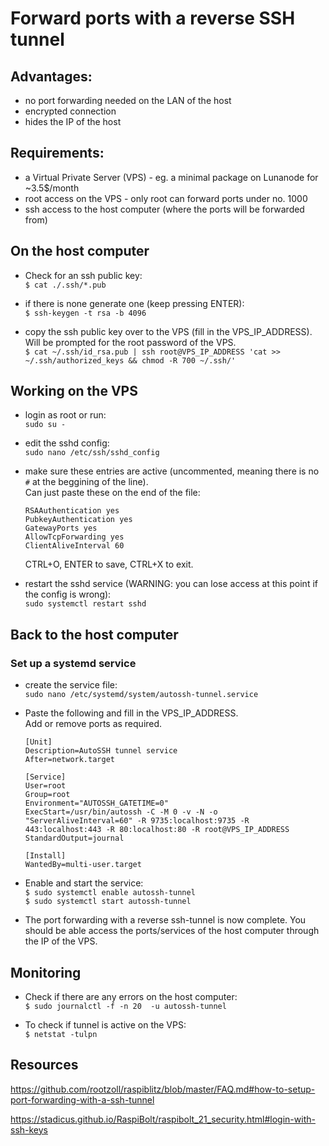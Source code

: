 # Forward ports with a reverse SSH tunnel

## Advantages: 
* no port forwarding needed on the LAN of the host
* encrypted connection
* hides the IP of the host

## Requirements:
* a Virtual Private Server (VPS) - eg. a minimal package on Lunanode for ~3.5$/month
* root access on the VPS - only root can forward ports under no. 1000
* ssh access to the host computer (where the ports will be forwarded from)

## On the host computer 

* Check for an ssh public key:  
`$ cat ./.ssh/*.pub`

* if there is none generate one (keep pressing ENTER):  
`$ ssh-keygen -t rsa -b 4096`

* copy the ssh public key over to the VPS (fill in the VPS_IP_ADDRESS).  
Will be prompted for the root password of the VPS.  
`$ cat ~/.ssh/id_rsa.pub | ssh root@VPS_IP_ADDRESS 'cat >> ~/.ssh/authorized_keys && chmod -R 700 ~/.ssh/'`

## Working on the VPS

* login as root or run:  
`sudo su -`

* edit the sshd config:  
`sudo nano /etc/ssh/sshd_config`

* make sure these entries are active (uncommented, meaning there is no `#` at the beggining of the line).  
Can just paste these on the end of the file:
    ```
    RSAAuthentication yes
    PubkeyAuthentication yes
    GatewayPorts yes
    AllowTcpForwarding yes
    ClientAliveInterval 60
    ```
    CTRL+O, ENTER to save, CTRL+X to exit.
 
* restart the sshd service (WARNING: you can lose access at this point if the config is wrong):  
`sudo systemctl restart sshd`

## Back to the host computer

### Set up a systemd service

* create the service file:   
`sudo nano /etc/systemd/system/autossh-tunnel.service`

* Paste the following and fill in the VPS_IP_ADDRESS.  
Add or remove ports as required.

    ```
    [Unit]
    Description=AutoSSH tunnel service
    After=network.target

    [Service]
    User=root
    Group=root
    Environment="AUTOSSH_GATETIME=0"
    ExecStart=/usr/bin/autossh -C -M 0 -v -N -o "ServerAliveInterval=60" -R 9735:localhost:9735 -R 443:localhost:443 -R 80:localhost:80 -R root@VPS_IP_ADDRESS
    StandardOutput=journal

    [Install]
    WantedBy=multi-user.target
    ```
* Enable and start the service:  
`$ sudo systemctl enable autossh-tunnel`  
`$ sudo systemctl start autossh-tunnel`

* The port forwarding with a reverse ssh-tunnel is now complete. 
You should be able access the ports/services of the host computer through the IP of the VPS.

## Monitoring

* Check if there are any errors on the host computer:  
`$ sudo journalctl -f -n 20  -u autossh-tunnel`

* To check if tunnel is active on the VPS:  
`$ netstat -tulpn`

## Resources

https://github.com/rootzoll/raspiblitz/blob/master/FAQ.md#how-to-setup-port-forwarding-with-a-ssh-tunnel

https://stadicus.github.io/RaspiBolt/raspibolt_21_security.html#login-with-ssh-keys

